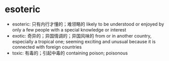 # esoteric

- esoteric: 只有内行才懂的；难领略的 likely to be understood or enjoyed by only a few people with a special knowledge or interest
- exotic: 奇异的；异国情调的；异国风味的 from or in another country, especially a tropical one; seeming exciting and unusual because it is connected with foreign countries
- toxic: 有毒的；引起中毒的 containing poison; poisonous
